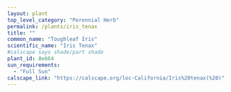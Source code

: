 ```yaml
---
layout: plant                                                              
top_level_category: "Perennial Herb"
permalink: /plants/iris_tenax
title: ""
common_name: "Toughleaf Iris"
scientific_name: "Iris Tenax"
#calscape says shade/part shade
plant_id: 8e664
sun_requirements:
  - "Full Sun"
calscape_link: "https://calscape.org/loc-California/Iris%20tenax(%20)"
---
```



